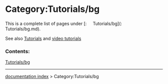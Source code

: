 # Category:Tutorials/bg
This is a complete list of pages under [:<img src="images/Property.png" style="width:16px"> Tutorials/bg](:<img src="images/Property.png" style="width:16px"> Tutorials/bg.md).

See also [Tutorials](Tutorials/bg.md) and [video tutorials](video_tutorials/bg.md)

### Contents:

[Tutorials/bg](Tutorials/bg.md)

---
[documentation index](../README.md) > Category:Tutorials/bg
